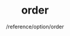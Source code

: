 ---
layout: reference_md
title: order
summary: 
sub: 文档(Options & API) DataTables中文网
since: DataTables 1.10
navcategory: option
keywords: order,option
author: /reference/option/order
---
